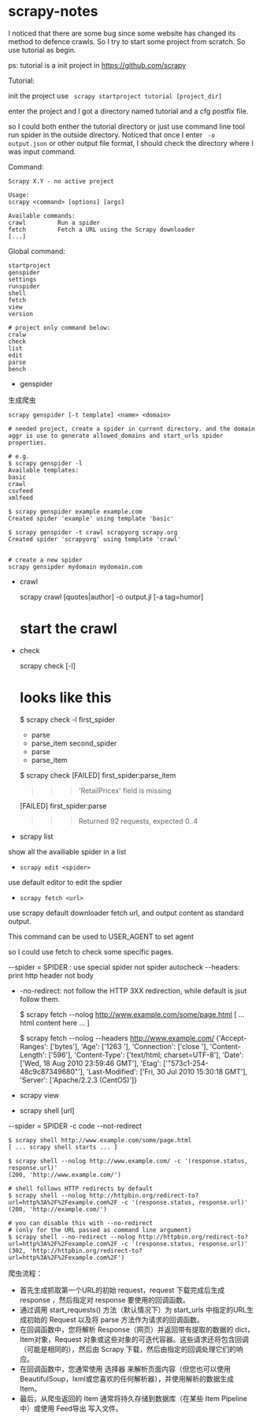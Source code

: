 # scrapy-notes

I noticed that there are some bug since some website has changed its method to defence crawls. So I try to start some project from scratch. So use tutorial as begin. 

ps: tutorial is a init project in https://github.com/scrapy


Tutorial:

init the project use ` scrapy startproject tutorial [project_dir]` 

enter the project and I got a directory named tutorial and a cfg postfix file.

so I could both enther the tutorial directory or just use command line tool run spider in the outside directory. Noticed that once I enter ` -o output.json` or other output file format, I should check the directory where I was input command.


Command:

    Scrapy X.Y - no active project

    Usage:
    scrapy <command> [options] [args]

    Available commands:
    crawl         Run a spider
    fetch         Fetch a URL using the Scrapy downloader
    [...]


Global command:

    startproject
    genspider
    settings
    runspider
    shell
    fetch
    view
    version

    # project only command below:
    cralw
    check
    list
    edit
    parse
    bench


+ genspider

生成爬虫

    scrapy genspider [-t template] <name> <domain>

    # needed project, create a spider in current directory. and the domain aggr is use to generate allowed_domains and start_urls spider properties.

    # e.g.
    $ scrapy genspider -l
    Available templates:
    basic
    crawl
    csvfeed
    xmlfeed

    $ scrapy genspider example example.com
    Created spider 'example' using template 'basic'

    $ scrapy genspider -t crawl scrapyorg scrapy.org
    Created spider 'scrapyorg' using template 'crawl'


    # create a new spider
    scrapy gensipder mydomain mydomain.com

+ crawl
    
    scrapy crawl [quotes|author] -o output.jl [-a tag=humor]
    # start the crawl

+ check

    scrapy check [-l] <spider>

    # looks like this 
    $ scrapy check -l
    first_spider
    * parse
    * parse_item
    second_spider
    * parse
    * parse_item

    $ scrapy check
    [FAILED] first_spider:parse_item
    >>> 'RetailPricex' field is missing

    [FAILED] first_spider:parse
    >>> Returned 92 requests, expected 0..4

+ scrapy list 

show all the availiable spider in a list

+ `scrapy edit <spider>`

use default editor to edit the spdier 

+ `scrapy fetch <url>`

use scrapy default downloader fetch url, and output content as standard output.

This command can be used to USER_AGENT to set agent

so I could use fetch to check some specific pages.

--spider = SPIDER : use special spider not spider autocheck
--headers: print http header not body
- -no-redirect: not follow the HTTP 3XX redirection, while default is jsut follow them.

    $ scrapy fetch --nolog http://www.example.com/some/page.html
    [ ... html content here ... ]

    $ scrapy fetch --nolog --headers http://www.example.com/
    {'Accept-Ranges': ['bytes'],
    'Age': ['1263   '],
    'Connection': ['close     '],
    'Content-Length': ['596'],
    'Content-Type': ['text/html; charset=UTF-8'],
    'Date': ['Wed, 18 Aug 2010 23:59:46 GMT'],
    'Etag': ['"573c1-254-48c9c87349680"'],
    'Last-Modified': ['Fri, 30 Jul 2010 15:30:18 GMT'],
    'Server': ['Apache/2.2.3 (CentOS)']}

+ scrapy view <url>

+ scrapy shell [url]

--spider = SPIDER
-c code
--not-redirect 

    $ scrapy shell http://www.example.com/some/page.html
    [ ... scrapy shell starts ... ]

    $ scrapy shell --nolog http://www.example.com/ -c '(response.status, response.url)'
    (200, 'http://www.example.com/')

    # shell follows HTTP redirects by default
    $ scrapy shell --nolog http://httpbin.org/redirect-to?url=http%3A%2F%2Fexample.com%2F -c '(response.status, response.url)'
    (200, 'http://example.com/')

    # you can disable this with --no-redirect
    # (only for the URL passed as command line argument)
    $ scrapy shell --no-redirect --nolog http://httpbin.org/redirect-to?url=http%3A%2F%2Fexample.com%2F -c '(response.status, response.url)'
    (302, 'http://httpbin.org/redirect-to?url=http%3A%2F%2Fexample.com%2F')


爬虫流程：
+ 首先生成抓取第一个URL的初始 request，request 下载完成后生成 response ，然后指定对 response 要使用的回调函数。
+ 通过调用 start_requests() 方法（默认情况下）为 start_urls 中指定的URL生成初始的 Request 以及将 parse 方法作为请求的回调函数。
+ 在回调函数中，您将解析 Response（网页）并返回带有提取的数据的 dict，Item对象，Request 对象或这些对象的可迭代容器。这些请求还将包含回调（可能是相同的），然后由 Scrapy 下载，然后由指定的回调处理它们的响应。
+ 在回调函数中，您通常使用 选择器 来解析页面内容（但您也可以使用BeautifulSoup，lxml或您喜欢的任何解析器），并使用解析的数据生成 Item。
+ 最后，从爬虫返回的 Item 通常将持久存储到数据库（在某些 Item Pipeline 中）或使用 Feed导出 写入文件。